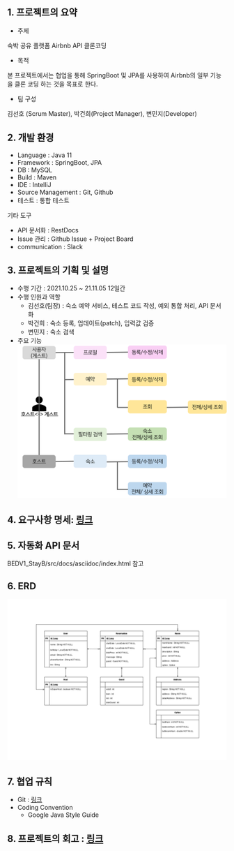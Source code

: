 ## 1. 프로젝트의 요약

- 주제

숙박 공유 플랫폼 Airbnb API 클론코딩 

- 목적

본 프로젝트에서는 협업을 통해 SpringBoot 및 JPA를 사용하여 Airbnb의 일부 기능을 클론 코딩 하는 것을 목표로 한다.

- 팀 구성

김선호 (Scrum Master),  박건희(Project Manager), 변민지(Developer)

## 2. 개발 환경

- Language : Java 11
- Framework : SpringBoot, JPA
- DB : MySQL
- Build : Maven
- IDE : IntelliJ
- Source Management : Git, Github
- 테스트  : 통합 테스트

기타 도구

- API 문서화 : RestDocs
- Issue 관리 : Github Issue + Project Board
- communication : Slack

## 3. 프로젝트의 기획 및 설명

- 수행 기간 : 2021.10.25 ~ 21.11.05 12일간
- 수행 인원과 역할
    - 김선호(팀장) : 숙소 예약 서비스, 테스트 코드 작성, 예외 통합 처리, API 문서화
    - 박건희 : 숙소 등록, 업데이트(patch), 입력값 검증
    - 변민지 : 숙소 검색
- 주요 기능
![프로젝트 주요 기능.png](https://github.com/prgrms-be-devcourse/BEDV1_StayB/blob/9bf5b92b553b1148b9dc2543ffe411f910fb4a1b/img/%ED%94%84%EB%A1%9C%EC%A0%9D%ED%8A%B8%20%EC%A3%BC%EC%9A%94%20%EA%B8%B0%EB%8A%A5.png)

## 4. 요구사항 명세: [링크](https://www.notion.so/6e725fc8852347628c1ae40876c40c78)

## 5. 자동화 API 문서
BEDV1_StayB/src/docs/asciidoc/index.html 참고

## 6. ERD

![Untitled](https://github.com/prgrms-be-devcourse/BEDV1_StayB/blob/2a65def14567457bb258d8e3b1f025b4aea705df/img/erd.png)

## 7. 협업 규칙

- Git  : [링크](https://www.notion.so/Git-c056cb9ae81c431baa410b454013a4f6)
- Coding Convention
    - Google Java Style Guide
    

## 8. 프로젝트의 회고 : [링크](https://www.notion.so/backend-devcourse/652c08694fd74d7cabe6e295f53b5fe5)
